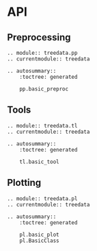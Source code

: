 # API

## Preprocessing

```{eval-rst}
.. module:: treedata.pp
.. currentmodule:: treedata

.. autosummary::
    :toctree: generated

    pp.basic_preproc
```

## Tools

```{eval-rst}
.. module:: treedata.tl
.. currentmodule:: treedata

.. autosummary::
    :toctree: generated

    tl.basic_tool
```

## Plotting

```{eval-rst}
.. module:: treedata.pl
.. currentmodule:: treedata

.. autosummary::
    :toctree: generated

    pl.basic_plot
    pl.BasicClass
```

